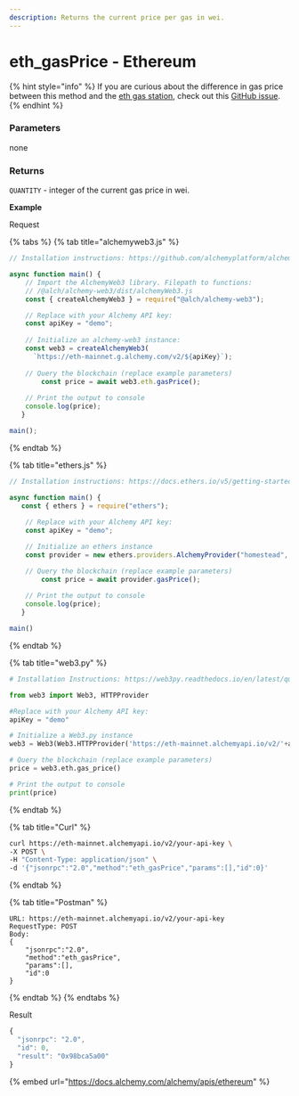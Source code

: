```yaml
---
description: Returns the current price per gas in wei.
---
```


# eth\_gasPrice - Ethereum

{% hint style="info" %}
If you are curious about the difference in gas price between this method and the [eth gas station](https://ethgasstation.info), check out this [GitHub issue](https://github.com/ethereum/go-ethereum/issues/15825).
{% endhint %}

### Parameters

none

### Returns

`QUANTITY` - integer of the current gas price in wei.

**Example**

Request

{% tabs %}
{% tab title="alchemyweb3.js" %}
```javascript
// Installation instructions: https://github.com/alchemyplatform/alchemy-web3

async function main() {
    // Import the AlchemyWeb3 library. Filepath to functions: 
	// /@alch/alchemy-web3/dist/alchemyWeb3.js
	const { createAlchemyWeb3 } = require("@alch/alchemy-web3");

   	// Replace with your Alchemy API key:
	const apiKey = "demo";
	
	// Initialize an alchemy-web3 instance:
	const web3 = createAlchemyWeb3(
	  `https://eth-mainnet.g.alchemy.com/v2/${apiKey}`);
	
	// Query the blockchain (replace example parameters)
    	const price = await web3.eth.gasPrice(); 
    
	// Print the output to console
	console.log(price);
   }

main();
```
{% endtab %}

{% tab title="ethers.js" %}
```javascript
// Installation instructions: https://docs.ethers.io/v5/getting-started/#installing

async function main() {
   const { ethers } = require("ethers");
   
	// Replace with your Alchemy API key:
	const apiKey = "demo";

	// Initialize an ethers instance
	const provider = new ethers.providers.AlchemyProvider("homestead", apiKey);

	// Query the blockchain (replace example parameters)
    	const price = await provider.gasPrice(); 
    
	// Print the output to console
	console.log(price);
   }

main()
```
{% endtab %}

{% tab title="web3.py" %}
```python
# Installation Instructions: https://web3py.readthedocs.io/en/latest/quickstart.html#installation

from web3 import Web3, HTTPProvider

#Replace with your Alchemy API key:
apiKey = "demo"

# Initialize a Web3.py instance
web3 = Web3(Web3.HTTPProvider('https://eth-mainnet.alchemyapi.io/v2/'+apiKey))

# Query the blockchain (replace example parameters)
price = web3.eth.gas_price() 

# Print the output to console
print(price)
```
{% endtab %}

{% tab title="Curl" %}
```bash
curl https://eth-mainnet.alchemyapi.io/v2/your-api-key \
-X POST \
-H "Content-Type: application/json" \
-d '{"jsonrpc":"2.0","method":"eth_gasPrice","params":[],"id":0}'
```
{% endtab %}

{% tab title="Postman" %}
```http
URL: https://eth-mainnet.alchemyapi.io/v2/your-api-key
RequestType: POST
Body: 
{
    "jsonrpc":"2.0",
    "method":"eth_gasPrice",
    "params":[],
    "id":0
}
```
{% endtab %}
{% endtabs %}

Result

```javascript
{
  "jsonrpc": "2.0",
  "id": 0,
  "result": "0x98bca5a00"
}
```

{% embed url="https://docs.alchemy.com/alchemy/apis/ethereum" %}
